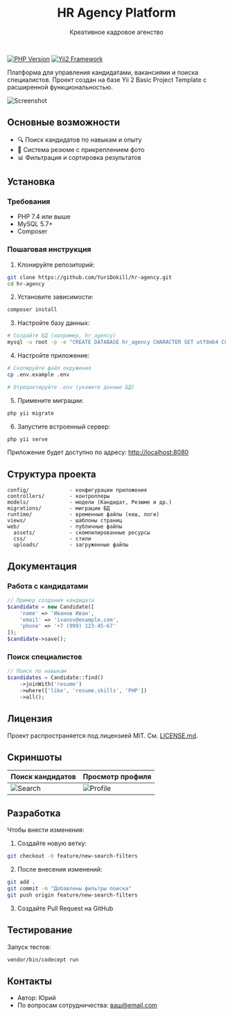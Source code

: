 <p align="center">
    <h1 align="center">HR Agency Platform</h1>
    <p align="center">Креативное кадровое агенство</p>
    <br>
</p>

[![PHP Version](https://img.shields.io/badge/PHP-7.4%2B-purple)](https://php.net)
[![Yii2 Framework](https://img.shields.io/badge/Framework-Yii2-blue)](https://www.yiiframework.com/)

Платформа для управления кандидатами, вакансиями и поиска специалистов. Проект создан на базе Yii 2 Basic Project Template с расширенной функциональностью.

![Screenshot](screenshots/dashboard.png) <!-- Добавьте реальный скриншот позже -->

## Основные возможности

- 🔍 Поиск кандидатов по навыкам и опыту
- 📝 Система резюме с прикреплением фото
- 📊 Фильтрация и сортировка результатов

## Установка

### Требования
- PHP 7.4 или выше
- MySQL 5.7+
- Composer

### Пошаговая инструкция

1. Клонируйте репозиторий:
```bash
git clone https://github.com/YuriDokill/hr-agency.git
cd hr-agency
```

2. Установите зависимости:
```bash
composer install
```

3. Настройте базу данных:
```bash
# Создайте БД (например, hr_agency)
mysql -u root -p -e "CREATE DATABASE hr_agency CHARACTER SET utf8mb4 COLLATE utf8mb4_unicode_ci"
```

4. Настройте приложение:
```bash
# Скопируйте файл окружения
cp .env.example .env

# Отредактируйте .env (укажите данные БД)
```

5. Примените миграции:
```bash
php yii migrate
```

6. Запустите встроенный сервер:
```bash
php yii serve
```

Приложение будет доступно по адресу: [http://localhost:8080](http://localhost:8080)

## Структура проекта

```
config/             - конфигурации приложения
controllers/        - контроллеры
models/             - модели (Кандидат, Резюме и др.)
migrations/         - миграции БД
runtime/            - временные файлы (кеш, логи)
views/              - шаблоны страниц
web/                - публичные файлы
  assets/           - скомпилированные ресурсы
  css/              - стили
  uploads/          - загруженные файлы
```

## Документация

### Работа с кандидатами
```php
// Пример создания кандидата
$candidate = new Candidate([
    'name' => 'Иванов Иван',
    'email' => 'ivanov@example.com',
    'phone' => '+7 (999) 123-45-67'
]);
$candidate->save();
```

### Поиск специалистов
```php
// Поиск по навыкам
$candidates = Candidate::find()
    ->joinWith('resume')
    ->where(['like', 'resume.skills', 'PHP'])
    ->all();
```

## Лицензия

Проект распространяется под лицензией MIT. См. [LICENSE.md](LICENSE.md).

## Скриншоты

| Поиск кандидатов | Просмотр профиля |
|------------------|------------------|
| ![Search](screenshots/search.png) | ![Profile](screenshots/profile.png) |

## Разработка

Чтобы внести изменения:

1. Создайте новую ветку:
```bash
git checkout -b feature/new-search-filters
```

2. После внесения изменений:
```bash
git add .
git commit -m "Добавлены фильтры поиска"
git push origin feature/new-search-filters
```

3. Создайте Pull Request на GitHub

## Тестирование
Запуск тестов:
```bash
vendor/bin/codecept run
```

## Контакты
- Автор: Юрий
- По вопросам сотрудничества: ваш@email.com
